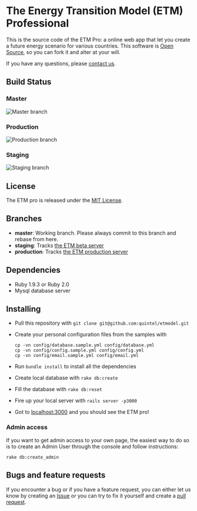 # The Energy Transition Model (ETM) Professional

This is the source code of the ETM Pro: a online web app that let you create a
future energy scenario for various countries. This software is
[Open Source](LICENSE.txt), so you can fork it and alter at your will.

If you have any questions, please [contact us](http://quintel.com/contact).

## Build Status

### Master
![Master branch](https://semaphoreapp.com/api/v1/projects/4c715d68deace497255af08727d617d510d3e01d/8647/badge.png)

### Production
![Production branch](https://semaphoreapp.com/api/v1/projects/4c715d68deace497255af08727d617d510d3e01d/110957/badge.png)

### Staging
![Staging branch](https://semaphoreapp.com/api/v1/projects/4c715d68deace497255af08727d617d510d3e01d/81874/badge.png)

## License

The ETM pro is released under the [MIT License](LICENSE.txt).

## Branches

* **master**: Working branch. Please always commit to this branch and rebase from here.
* **staging**: Tracks [the ETM beta server](http://beta.pro.et-model.com)
* **production**: Tracks [the ETM production server](http://pro.et-model.com)

## Dependencies

* Ruby 1.9.3 or Ruby 2.0
* Mysql database server

## Installing

* Pull this repository with `git clone git@github.com:quintel/etmodel.git`
* Create your personal configuration files from the samples with
  ```
  cp -vn config/database.sample.yml config/database.yml
  cp -vn config/config.sample.yml config/config.yml
  cp -vn config/email.sample.yml config/email.yml
  ```

* Run `bundle install` to install all the dependencies
* Create local database with `rake db:create`
* Fill the database with `rake db:reset`
* Fire up your local server with `rails server -p3000`
* Got to [localhost:3000](http://localhost:3000) and you should see the ETM pro!

### Admin access

If you want to get admin access to your own page, the easiest way to do so
is to create an Admin User through the console and follow instructions:

    rake db:create_admin

## Bugs and feature requests

If you encounter a bug or if you have a feature request, you can either let us
know by creating an [Issue](http://github.com/quintel/etmodel/issues) *or* you
can try to fix it yourself and create a
[pull request](http://github.com/quintel/etmodel/pulls).
